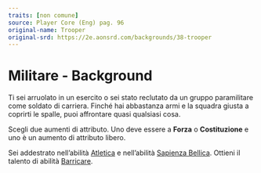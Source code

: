 ```yaml
---
traits: [non comune]
source: Player Core (Eng) pag. 96
original-name: Trooper
original-srd: https://2e.aonsrd.com/backgrounds/38-trooper
---
```


# Militare - Background

Ti sei arruolato in un esercito o sei stato reclutato da un gruppo paramilitare
come soldato di carriera. Finché hai abbastanza armi e la squadra giusta a
coprirti le spalle, puoi affrontare quasi qualsiasi cosa.

Scegli due aumenti di attributo. Uno deve essere a **Forza** o **Costituzione**
e uno è un aumento di attributo libero.

Sei addestrato nell’abilità [Atletica](/abilita/atletica) e nell’abilità
[Sapienza Bellica](/abilita/sapienza). Ottieni il talento di abilità
[Barricare](/talenti/barricare).
